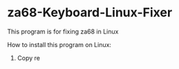 # za68-Keyboard-Linux-Fixer
This program is for fixing za68 in Linux

How to install this program on Linux:
 1) Copy re
